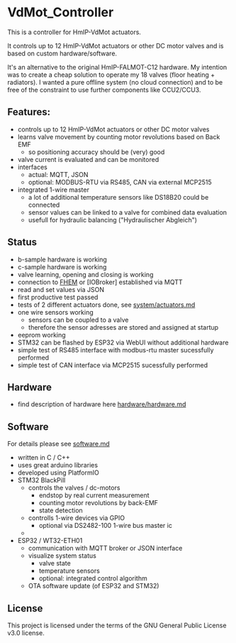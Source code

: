 # VdMot_Controller
This is a controller for HmIP-VdMot actuators.

It controls up to 12 HmIP-VdMot actuators or other DC motor valves and is based on custom hardware/software.

It's an alternative to the original HmIP-FALMOT-C12 hardware.
My intention was to create a cheap solution to operate my 18 valves (floor heating + radiators).
I wanted a pure offline system (no cloud connection) and to be free of the constraint to use further components like CCU2/CCU3.

## Features:
- controls up to 12 HmIP-VdMot actuators or other DC motor valves
- learns valve movement by counting motor revolutions based on Back EMF
  - so positioning accuracy should be (very) good
- valve current is evaluated and can be monitored
- interfaces
  - actual: MQTT, JSON
  - optional: MODBUS-RTU via RS485, CAN via external MCP2515
- integrated 1-wire master
  - a lot of additional temperature sensors like DS18B20 could be connected
  - sensor values can be linked to a valve for combined data evaluation
  - usefull for hydraulic balancing ("Hydraulischer Abgleich")
  
## Status
- b-sample hardware is working
- c-sample hardware is working
- valve learning, opening and closing is working
- connection to [FHEM](https://fhem.de/) or [IOBroker] established via MQTT
- read and set values via JSON
- first productive test passed
- tests of 2 different actuators done, see [system/actuators.md](./system/actuators.md)
- one wire sensors working
  - sensors can be coupled to a valve
  - therefore the sensor adresses are stored and assigned at startup
- eeprom working
- STM32 can be flashed by ESP32 via WebUI without additional hardware
- simple test of RS485 interface with modbus-rtu master sucessfully performed
- simple test of CAN interface via MCP2515 sucessfully performed

## Hardware
- find description of hardware here [hardware/hardware.md](./hardware/hardware.md)

## Software
For details please see [software.md](./software.md)
- written in C / C++
- uses great arduino libraries
- developed using PlatformIO
- STM32 BlackPill
  - controls the valves / dc-motors
    - endstop by real current measurement
    - counting motor revolutions by back-EMF
    - state detection
  - controlls 1-wire devices via GPIO
    - optional via DS2482-100 1-wire bus master ic
  - 
- ESP32 / WT32-ETH01
  - communication with MQTT broker or JSON interface
  - visualize system status
    - valve state
    - temperature sensors
    - optional: integrated control algorithm 
  - OTA software update (of ESP32 and STM32)

## License
This project is licensed under the terms of the GNU General Public License v3.0 license.
